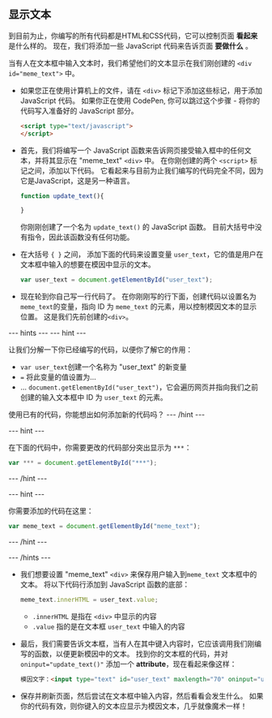 ## 显示文本

到目前为止，你编写的所有代码都是HTML和CSS代码，它可以控制页面 **看起来** 是什么样的。 现在，我们将添加一些 JavaScript 代码来告诉页面 **要做什么** 。

当有人在文本框中输入文本时，我们希望他们的文本显示在我们刚创建的 `<div id="meme_text">` 中。

- 如果您正在使用计算机上的文件，请在 `<div>` 标记下添加这些标记，用于添加 JavaScript 代码。 如果你正在使用 CodePen, 你可以跳过这个步骤 - 将你的代码写入准备好的 JavaScript 部分。

  ```html
  <script type="text/javascript">
  </script>
  ```

- 首先，我们将编写一个 JavaScript 函数来告诉网页接受输入框中的任何文本，并将其显示在 "meme_text" `<div>` 中。 在你刚创建的两个 `<script>` 标记之间，添加以下代码。 它看起来与目前为止我们编写的代码完全不同，因为它是JavaScript，这是另一种语言。

  ```JavaScript
  function update_text(){

  }
  ```

  你刚刚创建了一个名为 `update_text()` 的 JavaScript 函数。 目前大括号中没有指令，因此该函数没有任何功能。

- 在大括号 `{ }` 之间， 添加下面的代码来设置变量 `user_text`，它的值是用户在文本框中输入的想要在模因中显示的文本。

  ```JavaScript
  var user_text = document.getElementById("user_text");
  ```

- 现在轮到你自己写一行代码了。 在你刚刚写的行下面，创建代码以设置名为 `meme_text`的变量，指向 ID 为 `meme_text` 的元素，用以控制模因文本的显示位置。 这是我们先前创建的`<div>`。

--- hints ---
--- hint ---

 让我们分解一下你已经编写的代码，以便你了解它的作用：

* `var user_text`创建一个名称为 "user_text" 的新变量
* `=` 将此变量的值设置为...
* ... `document.getElementById("user_text")`，它会遍历网页并指向我们之前创建的输入文本框中 ID 为 `user_text` 的元素。

使用已有的代码，你能想出如何添加新的代码吗？
--- /hint ---


--- hint ---

 在下面的代码中，你需要更改的代码部分突出显示为 `***`：
```JavaScript
var *** = document.getElementById("***");
```
--- /hint ---

--- hint ---

你需要添加的代码在这里：

```JavaScript
var meme_text = document.getElementById("meme_text");
```
--- /hint ---

--- /hints ---


- 我们想要设置 "meme_text" `<div>` 来保存用户输入到`meme_text` 文本框中的文本。 将以下代码行添加到 JavaScript 函数的底部：

  ``` JavaScript
  meme_text.innerHTML = user_text.value;
  ```

  * `.innerHTML` 是指在 `<div>` 中显示的内容
  * `.value` 指的是在文本框 `user_text` 中输入的内容

- 最后，我们需要告诉文本框，当有人在其中键入内容时，它应该调用我们刚编写的函数，以便更新模因中的文本。 找到你的文本框的代码，并对`oninput="update_text()"` 添加一个 **attribute**，现在看起来像这样：

  ```html
  模因文字：<input type="text" id="user_text" maxlength="70" oninput="update_text()"><p>
  ```

 - 保存并刷新页面，然后尝试在文本框中输入内容，然后看看会发生什么。 如果你的代码有效，则你键入的文本应显示为模因文本，几乎就像魔术一样！
